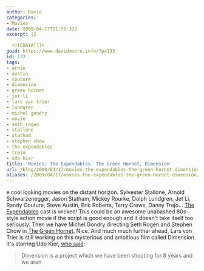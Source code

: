 ```yaml
---
author: David
categories:
- Movies
date: 2009-04-17T21:55:37Z
excerpt: |2

  <![CDATA[]]>
guid: https://www.davidmoore.info/?p=133
id: 133
tags:
- arnie
- austin
- couture
- dimension
- green hornet
- jet li
- lars von trier
- lundgren
- michel gondry
- movie
- seth rogen
- stallone
- statham
- stephen chow
- the expendables
- trejo
- udo kier
title: 'Movies: The Expendables, The Green Hornet, Dimension'
url: /blog/2009/04/17/movies-the-expendables-the-green-hornet-dimension/
aliases: /2009/04/17/movies-the-expendables-the-green-hornet-dimension/
---
```


e cool looking movies on the distant horizon. Sylvester Stallone, Arnold Schwarzenegger, Jason Statham, Mickey Rourke, Dolph Lundgren, Jet Li, Randy Couture, Steve Austin, Eric Roberts, Terry Crews, Danny Trejo... <a title="The Expendables IMDB Page" href="http://www.imdb.com/title/tt1320253/" target="_blank">The Expendables</a> cast is wicked! This could be an awesome unabashed 80s-style action movie if the script is good enough and it doesn't take itself too seriously. Then we have Michel Gondry directing Seth Rogen and Stephen Chow in <a title="The Green Hornet IMDB Page" href="http://www.imdb.com/title/tt0990407/" target="_blank">The Green Hornet</a>. Nice. And much much further ahead, Lars von Trier is still working on this mysterious and ambitious film called Dimension. It's starring Udo Kier, <a title="Udo Kier Interview" href="http://efilmcritic.com/feature.php?feature=639" target="_blank">who said</a>: 

> Dimension is a project which we have been shooting for 8 years and we aren </p>